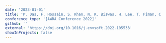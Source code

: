 ```yaml
---
date: '2023-01-01'
title: 'P. Das, F. Hossain, S. Khan, N. K. Biswas, H. Lee, T. Piman, C. Meechaiya, U. Ghimire, K. Hosen (2022) Monitoring reservoir operations of the mekong river from space: A self-correcting multi-sensor approach.'
conference_type: '[AWRA Conference 2022]'
github: ''
external: 'https://doi.org/10.1016/j.envsoft.2022.105533'
showInProjects: false
---
```


